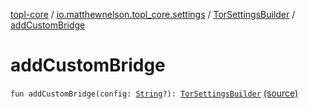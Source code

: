 [topl-core](../../index.md) / [io.matthewnelson.topl_core.settings](../index.md) / [TorSettingsBuilder](index.md) / [addCustomBridge](./add-custom-bridge.md)

# addCustomBridge

`fun addCustomBridge(config: `[`String`](https://kotlinlang.org/api/latest/jvm/stdlib/kotlin/-string/index.html)`?): `[`TorSettingsBuilder`](index.md) [(source)](https://github.com/05nelsonm/TorOnionProxyLibrary-Android/blob/master/topl-core/src/main/java/io/matthewnelson/topl_core/settings/TorSettingsBuilder.kt#L226)